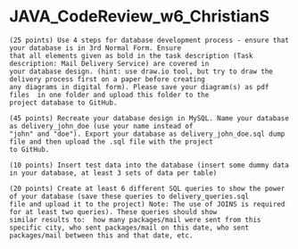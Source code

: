# JAVA_CodeReview_w6_ChristianS

    (25 points) Use 4 steps for database development process - ensure that your database is in 3rd Normal Form. Ensure 
    that all elements given as bold in the task description (Task description: Mail Delivery Service) are covered in 
    your database design. (hint: use draw.io tool, but try to draw the delivery process first on a paper before creating
    any diagrams in digital form). Please save your diagram(s) as pdf files  in one folder and upload this folder to the
    project database to GitHub.

    (45 points) Recreate your database design in MySQL. Name your database as delivery_john_doe (use your name instead of
    "john" and "doe"). Export your database as delivery_john_doe.sql dump file and then upload the .sql file with the project 
    to GitHub.

    (10 points) Insert test data into the database (insert some dummy data in your database, at least 3 sets of data per table)

    (20 points) Create at least 6 different SQL queries to show the power of your database (save these queries to delivery_queries.sql
    file and upload it to the project) Note: The use of JOINS is required for at least two queries). These queries should show
    similar results to:  how many packages/mail were sent from this specific city, who sent packages/mail on this date, who sent 
    packages/mail between this and that date, etc. 
